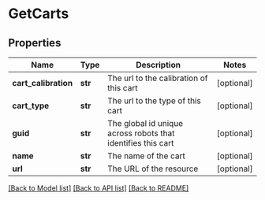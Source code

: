# GetCarts

## Properties
Name | Type | Description | Notes
------------ | ------------- | ------------- | -------------
**cart_calibration** | **str** | The url to the calibration of this cart | [optional] 
**cart_type** | **str** | The url to the type of this cart | [optional] 
**guid** | **str** | The global id unique across robots that identifies this cart | [optional] 
**name** | **str** | The name of the cart | [optional] 
**url** | **str** | The URL of the resource | [optional] 

[[Back to Model list]](../README.md#documentation-for-models) [[Back to API list]](../README.md#documentation-for-api-endpoints) [[Back to README]](../README.md)

